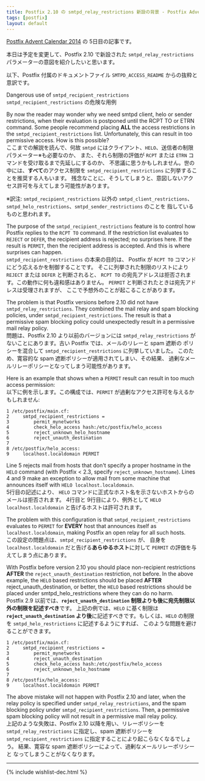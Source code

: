 ```yaml
---
title: Postfix 2.10 の smtpd_relay_restrictions 新設の背景 - Postfix Advent Calendar 2014
tags: [postfix]
layout: default
---
```


[Postfix Advent Calendar 2014](http://qiita.com/advent-calendar/2014/postfix) の 5日目の記事です。

本日は予定を変更して、Postfix 2.10 で新設された
`smtpd_relay_restrictions` パラメーターの意図を紹介したいと思います。

以下、Postfix 付属のドキュメントファイル
`SMTPD_ACCESS_README` からの抜粋と意訳です。

Dangerous use of `smtpd_recipient_restrictions`  
`smtpd_recipient_restrictions` の危険な用例

By now the reader may wonder why we need smtpd client, helo or sender
restrictions, when their evaluation is postponed until the RCPT TO or ETRN
command. Some people recommend placing **ALL** the access restrictions in the
`smtpd_recipient_restrictions` list. Unfortunately, this can result in too
permissive access. How is this possible?  
ここまでの解説を読んで、何故 `smtpd`
にはクライアント、`HELO`、送信者の制限パラメーター※も必要なのか、
また、それら制限の評価が `RCPT` または `ETRN` コマンドを受け取るまで先延しにするのか、
不思議に思うかもしれません。世の中には、**すべて**のアクセス制限を
`smtpd_recipient_restrictions` に列挙することを推奨する人もいます。
残念なことに、そうしてしまうと、意図しないアクセス許可を与えてしまう可能性があります。

※訳注: `smtpd_recipient_restrictions` 以外の `smtpd_client_restrictions`、
`smtpd_helo_restrictions`、`smtpd_sender_restrictions` のことを
指しているものと思われます。

The purpose of the `smtpd_recipient_restrictions` feature is to control how
Postfix replies to the `RCPT TO` command. If the restriction list evaluates to
`REJECT` or `DEFER`, the recipient address is rejected; no surprises here. If the
result is `PERMIT`, then the recipient address is accepted. And this is where
surprises can happen.  
`smtpd_recipient_restrictions` の本来の目的は、
Postfix が `RCPT TO` コマンドにどう応えるかを制御することです。
そこに列挙された制限のリストにより `REJECT` または `DEFER` と判断されると、
`RCPT TO` の宛先アドレスは拒否されます。この動作に何も違和感はありません。
`PERMIT` と判断されたときは宛先アドレスは受理されますが、
ここで予想外のことが起こることがあります。

The problem is that Postfix versions before 2.10 did not have
`smtpd_relay_restrictions`. They combined the mail relay and spam blocking
policies, under `smtpd_recipient_restrictions`. The result is that a permissive
spam blocking policy could unexpectedly result in a permissive mail relay
policy.  
問題は、Postfix 2.10 より以前のバージョンには `smtpd_relay_restrictions`
がないことにあります。古い Postfix では、メールのリレーと spam 遮断の
ポリシーを混合して `smtpd_recipient_restrictions` に列挙していました。
このため、寛容的な spam 遮断ポリシーが適用されてしまい、その結果、
過剰なメールリレーポリシーとなってしまう可能性があります。

Here is an example that shows when a `PERMIT` result can result in too much
access permission:  
以下に例を示します。この構成では、`PERMIT`
が過剰なアクセス許可を与えるかもしれません:

```
1 /etc/postfix/main.cf:
2     smtpd_recipient_restrictions =
3         permit_mynetworks
4         check_helo_access hash:/etc/postfix/helo_access
5         reject_unknown_helo_hostname
6         reject_unauth_destination
7
8 /etc/postfix/helo_access:
9     localhost.localdomain PERMIT
```
 
Line 5 rejects mail from hosts that don't specify a proper hostname in the `HELO`
command (with Postfix < 2.3, specify `reject_unknown_hostname`). Lines 4 and 9
make an exception to allow mail from some machine that announces itself with
`HELO localhost.localdomain`.  
5行目の記述により、
`HELO` コマンドに正式なホスト名を示さないホストからのメールは拒否されます。
4行目と 9行目により、例外として `HELO localhost.localdomain`
と告げるホストは許可されます。

The problem with this configuration is that `smtpd_recipient_restrictions`
evaluates to `PERMIT` for **EVERY** host that announces itself as
`localhost.localdomain`, making Postfix an open relay for all such hosts.  
この設定の問題点は、`smtpd_recipient_restrictions` が、
自身を `localhost.localdomain` だと告げる**あらゆるホスト**に対して
`PERMIT` の評価を与えてしまう点にあります。

With Postfix before version 2.10 you should place non-recipient restrictions
**AFTER** the `reject_unauth_destination` restriction, not before. In the above
example, the `HELO` based restrictions should be placed **AFTER**
reject_unauth_destination, or better, the `HELO` based restrictions should be
placed under smtpd_helo_restrictions where they can do no harm.  
Postfix 2.9 以前では、**`reject_unauth_destination`
制限よりも後に宛先制限以外の制限を記述すべき**です。
上記の例では、`HELO` に基く制限は **`reject_unauth_destination`
より後**に記述すべきです。もしくは、`HELO` の制限を
`smtpd_helo_restrictions` に記述するようにすれば、
このような問題を避けることができます。

```
1 /etc/postfix/main.cf:
2     smtpd_recipient_restrictions =
3         permit_mynetworks
4         reject_unauth_destination
5         check_helo_access hash:/etc/postfix/helo_access
6         reject_unknown_helo_hostname
7
8 /etc/postfix/helo_access:
9     localhost.localdomain PERMIT
```

The above mistake will not happen with Postfix 2.10 and later, when the relay
policy is specified under `smtpd_relay_restrictions`, and the spam blocking
policy under `smtpd_recipient_restrictions`. Then, a permissive spam blocking
policy will not result in a permissive mail relay policy.  
上記のような失敗は、Postfix 2.10 以降を用い、リレーポリシーを
`smtpd_relay_restrictions` に指定し、spam 遮断ポリシーを
`smtpd_recipient_restrictions` に指定することにより起こらなくなるでしょう。
結果、寛容な spam 遮断ポリシーによって、過剰なメールリレーポリシーと
なってしまうことがなくなります。

* * *

{% include wishlist-dec.html %}

